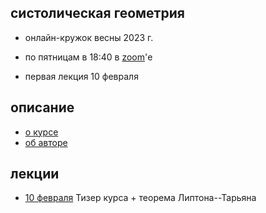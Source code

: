 ## систолическая геометрия

- онлайн-кружок весны 2023 г.

- по пятницам в 18:40 в [zoom](https://us06web.zoom.us/j/89148032937?pwd=aUNkNmd1eHUxTzd4a24wQ1VyUmVxQT09)'е

- первая лекция 10 февраля

<!-- .slide -->

## описание

- [о курсе]({{site.baseurl}}/intro)
- [об авторе]({{site.baseurl}}/about)

<!-- .slide vertical=true -->


## лекции

- [10 февраля]({{site.baseurl}}/lecture1) Тизер курса + теорема Липтона--Тарьяна